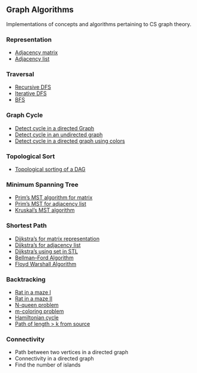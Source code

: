 ## Graph Algorithms
Implementations of concepts and algorithms pertaining to CS graph theory.

### Representation
  * [Adjacency matrix](../master/Representation/adjacency_matrix.cc)
  * [Adjacency list](../master/Representation/adjacency_list.cc)

### Traversal
  * [Recursive DFS](../master/Traversal/recur_dfs.cc)
  * [Iterative DFS](../master/Traversal/iter_dfs.cc)
  * [BFS](../master/Traversal/bfs.cc)

### Graph Cycle
  * [Detect cycle in a directed Graph](../master/Detect_Cycle/directed.cc)
  * [Detect cycle in an undirected graph](../master/Detect_Cycle/undirected.cc)
  * [Detect cycle in a directed graph using colors](../master/Detect_Cycle/directed_color.cc)

### Topological Sort
  * [Topological sorting of a DAG](../master/Topological_Sort/top_sort.cc)

### Minimum Spanning Tree
  * [Prim’s MST algorithm for matrix](../master/Min_Spanning_Tree/prim_matrix.cc)
  * [Prim’s MST for adjacency list](../master/Min_Spanning_Tree/prim_list.cc)
  * [Kruskal’s MST algorithm](../master/Min_Spanning_Tree/kruskal.cc)

### Shortest Path
  * [Dijkstra’s for matrix representation](../master/Shortest_Path/dijkstra_matrix.cc)
  * [Dijkstra’s for adjacency list](../master/Shortest_Path/dijkstra_list.cc)
  * [Dijkstra’s using set in STL](../master/Shortest_Path/dijkstra_set.cc)
  * [Bellman–Ford Algorithm](../master/Shortest_Path/bellman_ford.cc)
  * [Floyd Warshall Algorithm](../master/Shortest_Path/floyd_warshall.cc)

### Backtracking
  * [Rat in a maze I](../master/Backtracking/ratInMaze-I.cc)
  * [Rat in a maze II](../master/Backtracking/ratInMaze-II.cc)
  * [N-queen problem](../master/Backtracking/nQueens.cc)
  * [m-coloring problem](../master/Backtracking/mColoring.cc)
  * [Hamiltonian cycle](../master/Backtracking/hamiltonian.cc)
  * [Path of length > k from source](../master/Backtracking/simplePath.cc)

### Connectivity
  * Path between two vertices in a directed graph
  * Connectivity in a directed graph
  * Find the number of islands
